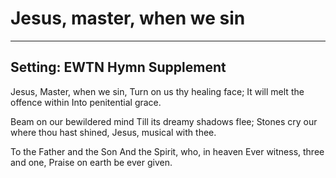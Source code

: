 # Jesus, master, when we sin

***

## Setting: EWTN Hymn Supplement

Jesus, Master, when we sin,
Turn on us thy healing face;
It will melt the offence within
Into penitential grace.

Beam on our bewildered mind
Till its dreamy shadows flee;
Stones cry our where thou hast shined,
Jesus, musical with thee.

To the Father and the Son
And the Spirit, who, in heaven
Ever witness, three and one,
Praise on earth be ever given.
